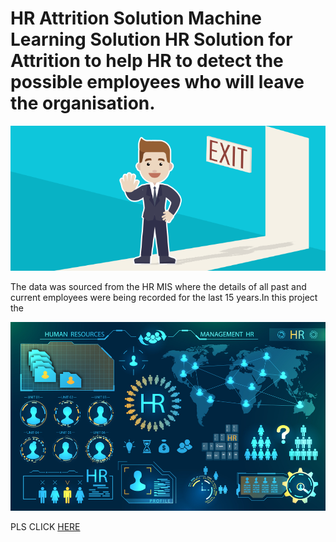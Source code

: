 # HR Attrition Solution Machine Learning Solution HR Solution for Attrition to help HR to detect the possible employees who will leave the organisation.



![HR Attrition Image](https://github.com/HSHN01/hr--employee-attrition-Harsharan/blob/main/Attrtion.png?raw=true)

The data was sourced from the HR MIS where the details of all past and current employees were being recorded for the last 15 years.In this project the 

![enter image description here](https://github.com/HSHN01/hr--employee-attrition-Harsharan/blob/main/hr-analytics-10.jpg?raw=true)





PLS CLICK [HERE](https://www.dropbox.com/sh/buuwng1en10m7zt/AADPJlYBwIDaFz-2LsazlZnHa?dl=0&preview=HR_Analytics.ipynb)
